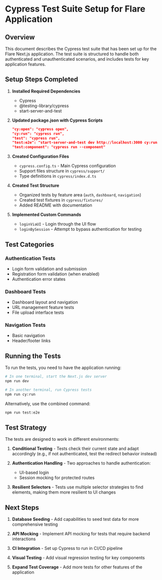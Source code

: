 # Cypress Test Suite Setup for Flare Application

## Overview

This document describes the Cypress test suite that has been set up for the Flare Next.js application. The test suite is structured to handle both authenticated and unauthenticated scenarios, and includes tests for key application features.

## Setup Steps Completed

1. **Installed Required Dependencies**

   - Cypress
   - @testing-library/cypress
   - start-server-and-test

2. **Updated package.json with Cypress Scripts**

   ```json
   "cy:open": "cypress open",
   "cy:run": "cypress run",
   "test": "cypress run",
   "test:e2e": "start-server-and-test dev http://localhost:3000 cy:run",
   "test:component": "cypress run --component"
   ```

3. **Created Configuration Files**

   - `cypress.config.ts` - Main Cypress configuration
   - Support files structure in `cypress/support/`
   - Type definitions in `cypress/index.d.ts`

4. **Created Test Structure**

   - Organized tests by feature area (`auth`, `dashboard`, `navigation`)
   - Created test fixtures in `cypress/fixtures/`
   - Added README with documentation

5. **Implemented Custom Commands**
   - `loginViaUI` - Login through the UI flow
   - `loginBySession` - Attempt to bypass authentication for testing

## Test Categories

### Authentication Tests

- Login form validation and submission
- Registration form validation (when enabled)
- Authentication error states

### Dashboard Tests

- Dashboard layout and navigation
- URL management feature tests
- File upload interface tests

### Navigation Tests

- Basic navigation
- Header/footer links

## Running the Tests

To run the tests, you need to have the application running:

```bash
# In one terminal, start the Next.js dev server
npm run dev

# In another terminal, run Cypress tests
npm run cy:run
```

Alternatively, use the combined command:

```bash
npm run test:e2e
```

## Test Strategy

The tests are designed to work in different environments:

1. **Conditional Testing** - Tests check their current state and adapt accordingly (e.g., if not authenticated, test the redirect behavior instead)

2. **Authentication Handling** - Two approaches to handle authentication:

   - UI-based login
   - Session mocking for protected routes

3. **Resilient Selectors** - Tests use multiple selector strategies to find elements, making them more resilient to UI changes

## Next Steps

1. **Database Seeding** - Add capabilities to seed test data for more comprehensive testing

2. **API Mocking** - Implement API mocking for tests that require backend interactions

3. **CI Integration** - Set up Cypress to run in CI/CD pipeline

4. **Visual Testing** - Add visual regression testing for key components

5. **Expand Test Coverage** - Add more tests for other features of the application

